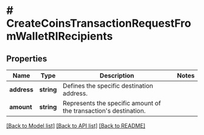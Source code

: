# # CreateCoinsTransactionRequestFromWalletRIRecipients

## Properties

Name | Type | Description | Notes
------------ | ------------- | ------------- | -------------
**address** | **string** | Defines the specific destination address. |
**amount** | **string** | Represents the specific amount of the transaction&#39;s destination. |

[[Back to Model list]](../../README.md#models) [[Back to API list]](../../README.md#endpoints) [[Back to README]](../../README.md)
